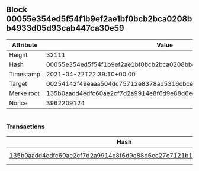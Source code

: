 ## Block 00055e354ed5f54f1b9ef2ae1bf0bcb2bca0208bb4933d05d93cab447ca30e59

Attribute | Value
--- | ---
Height | 32111
Hash | 00055e354ed5f54f1b9ef2ae1bf0bcb2bca0208bb4933d05d93cab447ca30e59
Timestamp | 2021-04-22T22:39:10+00:00
Target | 00254142f49eaaa504dc75712e8378ad5316cbcead634704b3734b6271167cc4
Merke root | 135b0aadd4edfc60ae2cf7d2a9914e8f6d9e88d6ec27c7121b1dab922bf074b3
Nonce | 3962209124

```

```

### Transactions

Hash | Amount
--- | ---
[135b0aadd4edfc60ae2cf7d2a9914e8f6d9e88d6ec27c7121b1dab922bf074b3](135b0aadd4edfc60ae2cf7d2a9914e8f6d9e88d6ec27c7121b1dab922bf074b3.md) | 10.00000000 SKEPTI 
